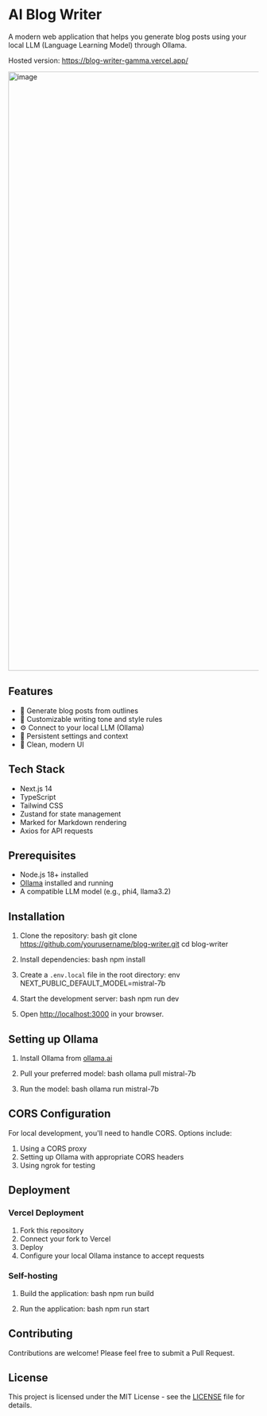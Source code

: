 # AI Blog Writer

A modern web application that helps you generate blog posts using your local LLM (Language Learning Model) through Ollama.

Hosted version: https://blog-writer-gamma.vercel.app/

<img width="1207" alt="image" src="https://github.com/user-attachments/assets/9f7a43f4-3243-40e4-97eb-5c1576af1df7" />


## Features

- 🚀 Generate blog posts from outlines
- 🎨 Customizable writing tone and style rules
- ⚙️ Connect to your local LLM (Ollama)
- 💾 Persistent settings and context
- 🎯 Clean, modern UI

## Tech Stack

- Next.js 14
- TypeScript
- Tailwind CSS
- Zustand for state management
- Marked for Markdown rendering
- Axios for API requests

## Prerequisites

- Node.js 18+ installed
- [Ollama](https://ollama.ai) installed and running
- A compatible LLM model (e.g., phi4, llama3.2)

## Installation

1. Clone the repository:
bash
git clone https://github.com/yourusername/blog-writer.git
cd blog-writer
2. Install dependencies:
bash
npm install

3. Create a `.env.local` file in the root directory:
env
NEXT_PUBLIC_DEFAULT_MODEL=mistral-7b

4. Start the development server:
bash
npm run dev

5. Open [http://localhost:3000](http://localhost:3000) in your browser.

## Setting up Ollama

1. Install Ollama from [ollama.ai](https://ollama.ai)
2. Pull your preferred model:
bash
ollama pull mistral-7b

3. Run the model:
bash
ollama run mistral-7b

## CORS Configuration

For local development, you'll need to handle CORS. Options include:

1. Using a CORS proxy
2. Setting up Ollama with appropriate CORS headers
3. Using ngrok for testing

## Deployment

### Vercel Deployment

1. Fork this repository
2. Connect your fork to Vercel
3. Deploy
4. Configure your local Ollama instance to accept requests

### Self-hosting

1. Build the application:
bash
npm run build

2. Run the application:
bash
npm run start

## Contributing

Contributions are welcome! Please feel free to submit a Pull Request.

## License

This project is licensed under the MIT License - see the [LICENSE](LICENSE) file for details.
